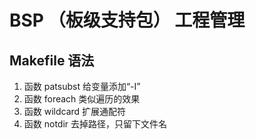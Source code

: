 # BSP （板级支持包） 工程管理

## Makefile 语法

1. 函数 patsubst 给变量添加“-I”
2. 函数 foreach 类似遍历的效果
3. 函数 wildcard 扩展通配符
4. 函数 notdir 去掉路径，只留下文件名